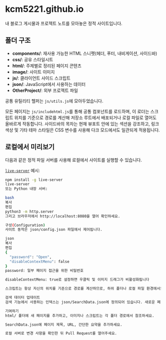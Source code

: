 # kcm5221.github.io

내 블로그 게시물과 프로젝트 노트를 모아놓은 정적 사이트입니다.

## 폴더 구조
- **components/**: 재사용 가능한 HTML 스니펫(헤더, 푸터, 내비게이션, 사이드바)  
- **css/**: 공유 스타일시트  
- **html/**: 주제별로 정리된 페이지 콘텐츠  
- **image/**: 사이트 이미지  
- **js/**: 클라이언트 사이드 스크립트  
- **json/**: JavaScript에서 사용하는 데이터  
- **OtherProject/**: 외부 프로젝트 파일  

공통 유틸리티 헬퍼는 `js/utils.js`에 모아두었습니다.

모든 페이지는 `js/includehtml.js`를 통해 공통 컴포넌트를 로드하며, 이 로더는 스크립트 위치를 기준으로 경로를 계산해 저장소 루트에서 배포되거나 로컬 파일로 열어도 올바르게 작동합니다. 사이드바의 목차는 현재 뷰포트 안에 있는 섹션을 강조하고, 링크 색상 및 기타 테마 스타일은 CSS 변수를 사용해 다크 모드에서도 일관되게 적용됩니다.

## 로컬에서 미리보기

다음과 같은 정적 파일 서버를 사용해 로컬에서 사이트를 실행할 수 있습니다.  

[`live-server`](https://www.npmjs.com/package/live-server) 예시:
```bash
npm install -g live-server
live-server
또는 Python 내장 서버:

bash
복사
편집
python3 -m http.server
그리고 브라우저에서 http://localhost:8080을 열어 확인하세요.

구성(Configuration)
사이트 동작은 json/config.json 파일에서 제어됩니다.

json
복사
편집
{
  "password": "Open",
  "disableContextMenu": false
}
password: 일부 페이지 접근을 위한 비밀번호

disableContextMenu: true로 설정하면 우클릭 및 이미지 드래그가 비활성화됩니다

스크립트는 항상 자신의 위치를 기준으로 경로를 계산하므로, 하위 폴더나 로컬 파일 환경에서도 검색 페이지와 구성 파일을 올바르게 불러옵니다. 공통 로직은 js/utils.js에 모아두었습니다.

검색 데이터 업데이트
검색 기능에서 사용하는 인덱스는 json/SearchData.json에 정의되어 있습니다. 새로운 페이지를 추가할 때마다 해당 파일을 업데이트하세요.

기여하기
html/ 폴더에 새 페이지를 추가하고, 이미지나 스크립트는 각 폴더 경로에서 참조하세요.

SearchData.json에 페이지 제목, URL, 간단한 요약을 추가하세요.

로컬 서버로 변경 사항을 확인한 뒤 Pull Request를 열어주세요.
